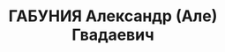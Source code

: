 ---
title: ГАБУНИЯ Александр (Але) Гвадаевич
description: 'Род. в 1894, Мартвильский р-н, с. Бинда, грузин. Род занятий: бывший
  председатель Сухумского РИКа.

  Осужден Тройкой при НКВД ГССР 13.11.1937. Мера наказания: расстрел с конфискацией
  личного имущества. Дата расстрела: 16.11.1937'
---